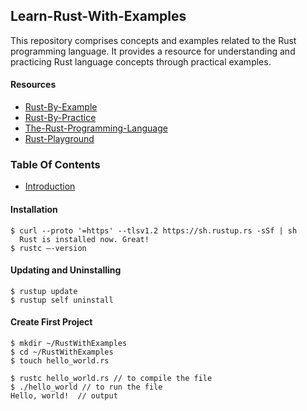 ## Learn-Rust-With-Examples
This repository comprises concepts and examples related to the Rust programming language. It provides a resource for understanding and practicing Rust language concepts through practical examples.

#### Resources 
- [Rust-By-Example](https://doc.rust-lang.org/rust-by-example/index.html)
- [Rust-By-Practice](https://practice.rs/why-exercise.html)
- [The-Rust-Programming-Language](https://doc.rust-lang.org/book/title-page.html)
- [Rust-Playground](https://play.rust-lang.org/?version=stable&mode=debug&edition=2021)

### Table Of Contents
- [Introduction]()





  
#### Installation
```shell
$ curl --proto '=https' --tlsv1.2 https://sh.rustup.rs -sSf | sh
  Rust is installed now. Great!
$ rustc –-version
```
#### Updating and Uninstalling
```shell
$ rustup update
$ rustup self uninstall
```
#### Create First Project
```shell
$ mkdir ~/RustWithExamples
$ cd ~/RustWithExamples
$ touch hello_world.rs
```
```shell
$ rustc hello_world.rs // to compile the file
$ ./hello_world // to run the file
Hello, world!  // output
```


